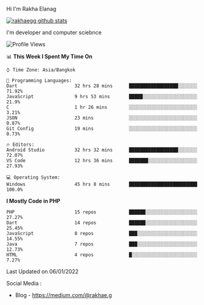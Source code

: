 Hi I'm Rakha Elanag


[![rakhaegg github stats](https://github-readme-stats.vercel.app/api?username=rakhaegg)](https://github.com/rakhaegg/rakhaegg)

I'm developer and computer sciebnce



<!--START_SECTION:waka-->
![Profile Views](http://img.shields.io/badge/Profile%20Views-27-blue)

📊 **This Week I Spent My Time On** 

```text
⌚︎ Time Zone: Asia/Bangkok

💬 Programming Languages: 
Dart                     32 hrs 28 mins      ██████████████████░░░░░░░   71.92% 
JavaScript               9 hrs 53 mins       █████░░░░░░░░░░░░░░░░░░░░   21.9% 
C                        1 hr 26 mins        ░░░░░░░░░░░░░░░░░░░░░░░░░   3.21% 
JSON                     23 mins             ░░░░░░░░░░░░░░░░░░░░░░░░░   0.87% 
Git Config               19 mins             ░░░░░░░░░░░░░░░░░░░░░░░░░   0.73%

🔥 Editors: 
Android Studio           32 hrs 32 mins      ██████████████████░░░░░░░   72.07% 
VS Code                  12 hrs 36 mins      ███████░░░░░░░░░░░░░░░░░░   27.93%

💻 Operating System: 
Windows                  45 hrs 8 mins       █████████████████████████   100.0%

```

**I Mostly Code in PHP** 

```text
PHP                      15 repos            ██████░░░░░░░░░░░░░░░░░░░   27.27% 
Dart                     14 repos            ██████░░░░░░░░░░░░░░░░░░░   25.45% 
JavaScript               8 repos             ███░░░░░░░░░░░░░░░░░░░░░░   14.55% 
Java                     7 repos             ███░░░░░░░░░░░░░░░░░░░░░░   12.73% 
HTML                     4 repos             █░░░░░░░░░░░░░░░░░░░░░░░░   7.27%

```



 Last Updated on 06/01/2022
<!--END_SECTION:waka-->

Social Media : 
- Blog - https://medium.com/@rakhae.g
